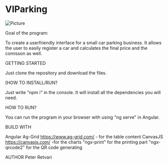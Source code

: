 # VIParking

![Picture](https://cdn3.iconfinder.com/data/icons/airport-travel-set/15/vip-512.png)

Goal of the program:

To create a userfriendly interface for a small car parking business. It allows the user to easily register a car and calculates the final price and the comisson as well.

GETTING STARTED

Just clone the repository and download the files.

[HOW TO INSTALL/RUN?

Just write "npm i" in the console. It will install all the dependencies you will need.

HOW TO RUN?

You can run the program in your browser with using "ng serve" in Angular.

BUILD WITH

Angular
Ag-Grid https://www.ag-grid.com/ - for the table content
CanvasJS https://canvasjs.com/ -for the charts
"ngx-print" for the printing part
"ngx-qrcode2" for the QR code generating

AUTHOR
Peter Retvari
